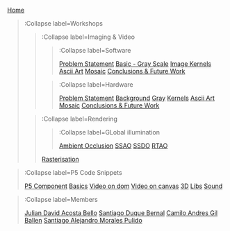 [Home](/)

> :Collapse label=Workshops
> 
> > :Collapse label=Imaging & Video
> > > :Collapse label=Software
> > >
> > > [Problem Statement](/docs/workshops/imaging/problem)
> > > [Basic - Gray Scale](/docs/workshops/imaging/basic_gray)
> > > [Image Kernels](/docs/workshops/imaging/kernels)
> > > [Ascii Art](/docs/workshops/imaging/ascii)
> > > [Mosaic](/docs/workshops/imaging/mosaic)
> > > [Conclusions & Future Work ](/docs/workshops/imaging/conclusions)
> >
> > > :Collapse label=Hardware
> > > 
> > > [Problem Statement](/docs/workshops/imaging/hardware/problem)
> > > [Background](/docs/workshops/imaging/hardware/background)
> > > [Gray](/docs/workshops/imaging/hardware/grayScale)
> > > [Kernels](/docs/workshops/imaging/hardware/kernels)
> > > [Ascii Art](/docs/workshops/imaging/hardware/ascii)
> > > [Mosaic](/docs/workshops/imaging/hardware/mosaic)
> > > [Conclusions & Future Work ](/docs/workshops/imaging/hardware/conclusions)
> >
> 
> > :Collapse label=Rendering
> >
> >
> > >
> > > :Collapse label=GLobal illumination
> > > 
> > > [Ambient Occlusion](/docs/workshops/rendering/globalIllumination/ambientOcclusion)
> > > [SSAO](/docs/workshops/rendering/globalIllumination/SSAO)
> > > [SSDO](/docs/workshops/rendering/globalIllumination/SSDO)
> > > [RTAO](/docs/workshops/rendering/globalIllumination/RTAO)
> >
> > [Rasterisation](/docs/workshops/rendering/rendering)
>

> :Collapse label=P5 Code Snippets
> 
> [P5 Component](/docs/snippets/component)
> [Basics](/docs/snippets/basic)
> [Video on dom](/docs/snippets/video-dom)
> [Video on canvas](/docs/snippets/video-canvas)
> [3D](/docs/snippets/3d)
> [Libs](/docs/snippets/lib)
> [Sound](/docs/snippets/sound)

> :Collapse label=Members
> 
> [Julian David Acosta Bello](/docs/members/julian)
> [Santiago Duque Bernal](/docs/members/santiagoD)
> [Camilo Andres Gil Ballen](/docs/members/camilo)
> [Santiago Alejandro Morales Pulido](/docs/members/santiagoM)